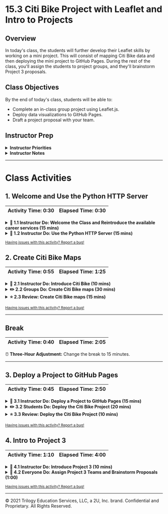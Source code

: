 # 15.3 Citi Bike Project with Leaflet and Intro to Projects

## Overview

In today's class, the students will further develop their Leaflet skills by working on a mini project. This will consist of mapping Citi Bike data and then deploying the mini project to GitHub Pages. During the rest of the class, you'll assign the students to project groups, and they'll brainstorm Project 3 proposals.

## Class Objectives

By the end of today's class, students will be able to:

* Complete an in-class group project using Leaflet.js.
* Deploy data visualizations to GitHub Pages.
* Draft a project proposal with your team.

## Instructor Prep

<details>
    <summary><strong>Instructor Priorities</strong></summary>

* The students should have the time to further develop their Leaflet skills by creating a map of all the Citi Bike stations in New York.

</details>

<details>
    <summary><strong>Instructor Notes</strong></summary>

* Your project week might have been shifted because of a holiday. This means that the students will have less time to work on projects today. Consider the following:

  * Remind the students that office hours exist before and after the class that they can use for extended project work.

  * Alternatively, students can coordinate with team members to work on their projects outside of class.

* At the start of the class, you'll reintroduce the students to the career services support that's available to them during their job search. If possible, take a moment to go through the [short slideshow](https://docs.google.com/presentation/d/18inCMR9TB47q3yEY-YflqA-96cBqXheM9X0BrD0Gk9Y/edit#slide=id.p7) at that time.

* Keep in mind that a large portion of time during the beginning of the class is dedicated to the students working on a Leaflet project. During that time, make sure that you and the TAs check in with the students individually and offer help to any students who are stuck.

* The final part of today's class will consist of forming the Project 3 groups and drafting the Project 3 proposals. This will provide a great chance for the students to finalize any last-minute questions before they start their projects.

* Please reference our [Student FAQ](../../../05-Instructor-Resources/README.md#unit-17-geojson-and-leaflet) for answers to questions that students of this program frequently ask. If you have recommendations for more questions, feel free to log an issue or create a pull request with the additions that you'd like.

</details>

- - -

# Class Activities

## 1. Welcome and Use the Python HTTP Server

| Activity Time:       0:30 |  Elapsed Time:      0:30  |
|---------------------------|---------------------------|

<details>
    <summary><strong>📣 1.1 Instructor Do: Welcome the Class and Reintroduce the available career services (15 mins)</strong></summary>

* Open the [slideshow](https://docs.google.com/presentation/d/1y7fp7LQFEcMtuyhDj5FQqZL_scBs93k5o73qioUxoww/edit?usp=sharing) and use slides 1 - 3 to go over class objectives, welcome the class, and ask students if they're actively engaged in a job search or intend to engage in one by the end of the program.

* Remind the class that, now that they are over two-thirds of the way through the program, this is a great time to start thinking about their job search and engaging with the many career services options provided as part of the program.

* Go through slides 4 - 10 about [career services](https://docs.google.com/presentation/d/1y7fp7LQFEcMtuyhDj5FQqZL_scBs93k5o73qioUxoww/edit#slide=id.gc6057a243e_0_7383).

* If any questions arise, advise the students to reach out to their Student Success Manager.

</details>

<details>
  <summary><strong>📣 1.2 Instructor Do: Use the Python HTTP Server (15 mins)</strong></summary>

* Open the [slideshow](https://docs.google.com/presentation/d/1y7fp7LQFEcMtuyhDj5FQqZL_scBs93k5o73qioUxoww/edit?usp=sharing) and use slides 11 and 12 to set the ground to assist you with this live code with the class.
* Use the following files:

  * [remote-example/index.html](Activities/01-Ins_Python_HTTP_Server/Solved/remote-example/index.html)

  * [local-example/index.html](Activities/01-Ins_Python_HTTP_Server/Solved/local-example/index.html)

  * [CORS.md](Activities/01-Ins_Python_HTTP_Server/CORS.md)

* In your browser, go to [Citi Bike System Data](https://www.citibikenyc.com/system-data). Then let the students know that we'll use the Citi Bike real-time data for our next activity. Specifically, we'll use the [Citi Bike API station information endpoint](https://gbfs.citibikenyc.com/gbfs/en/station_information.json). Go to the endpoint in your browser, and then show students that it's a regular JSON file, which we're used to.

* In Visual Studio Code, open [remote-example/index.html](Activities/01-Ins_Python_HTTP_Server/Solved/remote-example/index.html). Show that this is a simple file. Mention that we'll request the data by using `d3.json()` and log the data to the console. However, a problem exists. In your browser, open [remote-example/index.html](Activities/01-Ins_Python_HTTP_Server/Solved/remote-example/index.html). (Be sure to directly open this HTML file. Don't run it from Visual Studio Code.) Show that in the console, we get the following error:

  ```text
  Access to fetch at 'https://gbfs.citibikenyc.com/gbfs/en/station_information.json' from origin 'null' has been blocked by CORS policy: No 'Access-Control-Allow-Origin' header is present on the requested resource. If an opaque response serves your needs, set the request's mode to 'no-cors' to fetch the resource with CORS disabled.
  ```

* Mention that this is a Cross-Origin Resource Sharing (CORS) error, and this more commonly occurs when we load local JSON files. But, as we can see here, it sometimes happens with remote APIs, as well.

* If time allows, open [local-example/index.html](Activities/01-Ins_Python_HTTP_Server/Solved/local-example/index.html) in Visual Studio Code. Show that it loads a local JSON file with `d3.json()`. Then open `index.html` in your browser again, and show that we get the following, different error. But, the error still relates to CORS:

  ```text
  Fetch API cannot load file:///path/to/Activities/01-Ins_Python_HTTP_Server/Solved/local-example/data/data.json. URL scheme must be "http" or "https" for CORS request.
  ```

* Mention that to avoid these CORS errors, we need to run a local web server.

* Explain servers at a high level, as follows:

  * A **server** is a program or device that performs actions such as processing and sharing data.

  * For example, when a user logs in to a website, the server receives the user's information, compares it against information in its database, and then sends a response back to the user (e.g. a successful login, an error, etc.).

  * This is called the **request-response model**. The user, also known as the client, sends a request to the webpage server. The webpage server  then sends back the requested data in response.

* Explain why a browser can't directly read the JSON file, as follows:

  * For security reasons, browsers heavily restrict reading and writing to local files.

  * If they allowed access to local files, remote sites could read and manipulate our private data. Or, simply opening a local file with the browser could trigger a malicious script.

  * However, Python provides a lightweight server for testing. We can run it with the `python -m http.server` command. We then avoid this restriction&mdash;because the browser won't consider the local file or the remote API call as part of a cross-origin request.

* Explain that the Python HTTP server provides a web address for the file and for the HTML page and thus avoids security issues.

  **Note:** Students who are curious about CORS can read the [included guide](Activities/01-Ins_Python_HTTP_Server/CORS.md) for more information.

* From the [remote-example](Activities/01-Ins_Python_HTTP_Server/Solved/remote-example) directory, run `python -m http.server` in your terminal. Navigate to `localhost:8000`, and then open the console to show that the data now correctly loads.

* Go back to your terminal, and show the students that pressing CTRL+C ends the server.

* Navigate to the [local-example](Activities/01-Ins_Python_HTTP_Server/Solved/local-example) directory, and then run `python -m http.server` again. Navigate to `localhost:8000` again, and then show that the server is serving files, that it returns no CORS error, and that Plotly can create the box plots.

* Emphasize that `index.html` must reside in the directory where we  run `python -m http.server`.

* Open `plot.js`, and then explain the following:

  * D3 sends a request to the `data/data.json` route, as the following code shows:

    ```js
    d3.json("data/data.json").then((data) => {}
    ```

  * Previously, the script returned a CORS error, because it tried to access the local JSON data without a server.

  * With a server, the data is retrieved from its own URL.

* Navigate to `localhost:8000/data/data.json` to display the requested JSON data, as the following image shows:

  ![A screenshot depicts the JSON data.](Images/data_json.png)

* Answer any questions before moving on.

</details>

<sub>[Having issues with this activity? Report a bug!](https://form.jotform.com/200705887599168?activityOr=1+-+Welcome+and+Use+the+Python+HTTP+Server&lessonpageTitle=Citi+Bike+Project+with+Leaflet+and+Intro+to+Projects&lessonpageNumber=15.3&whereIs=DataViz-Lesson-Plans+GitHub&typeA18=https%3A%2F%2Fgithub.com%2Fcoding-boot-camp%2FDataViz-Lesson-Plans%2Fblob%2Fv1.1%2FDataviz-Lesson-Plans%2F01-Lesson-Plans%2F15-Mapping-Web%2F3%2FLessonPlan.md)</sub>

## 2. Create Citi Bike Maps

| Activity Time:       0:55 |  Elapsed Time:      1:25  |
|---------------------------|---------------------------|

<details>
    <summary><strong>📣 2.1 Instructor Do: Introduce Citi Bike (10 mins)</strong></summary>

* Open the [slideshow](https://docs.google.com/presentation/d/1y7fp7LQFEcMtuyhDj5FQqZL_scBs93k5o73qioUxoww/edit?usp=sharing) and use slides 13 - 15 to introduce this lesson to the class.

* Inform the students that they'll use the Citi Bike API to create a Leaflet map displaying the locations of Citi Bike stations in New York. The activity includes two versions: a basic version and an advanced version. The latter requires two datasets from separate Citi Bike API endpoints. At a minimum, the students should work to complete the basic version.

* Open [index.html](Activities/02-Stu_CitiBike_Leaflet/Solved/Basic/index.html). In the terminal, run `python -m http.server`. In the browser, navigate to [http://127.0.0.1:8000/](http://127.0.0.1:8000/) to show the students the basic version of the map, which uses only the first dataset. The following image shows this map:

  ![A screenshot depicts the basic map.](Images/44-Citibike_basic.png)

* Point out the following on the map:

  * Each marker resides at the latitude and longitude that the request received.

  * When someone clicks a marker, a popup appears that displays the station name and capacity.

* Take a moment to show the students the response that the [Citi Bike API station information endpoint](https://gbfs.citibikenyc.com/gbfs/en/station_information.json) gave back. This is the response that we used to create this map. Go back and forth between this data and the map to illustrate how the returned data is used. Be sure to mention the following:

  * This data is not GeoJSON data, because it doesn't include any features.

  * This response does, however, include the longitude and latitude for each bike station, which is the data that we use to place our markers.

  * The response also includes other useful information, such as the `name`, `station_id`, and `capacity` of each bike station.

* After answering any questions about the basic version of the map, shut down the server, open [index.html](Activities/02-Stu_CitiBike_Leaflet/Solved/Advanced/index.html), and then restart the server with `python -m http.server`. Navigate to [http://127.0.0.1:8000/](http://127.0.0.1:8000/), and then show the class the advanced version of the map that they'll work toward. Be sure to highlight the following functionality:

  * This solution groups markers into layers according to the station status&mdash;such as "Out of Order", "Coming Soon", and "Empty".

  * By using a Leaflet plugin, different custom markers are used for the different status groups.

  * Like with the basic map, a popup appears when someone clicks a marker. Additionally, we see the number of available bikes at each station along with the station name and total capacity.

  * This version of the activity uses a map legend to display the quantities of markers for each status, their colors, and the last time the API was updated.

* Stress that the students should complete the basic version of the map before moving on to this more advanced version. The following image shows an example of the advanced map:

  ![A screenshot depicts an advanced version of the map.](Images/44-Citibike_advanced.png)

* Remind the students that they need to perform a second API call to get all the data that they need to build this advanced map. The first was to the [Citi Bike API station information endpoint](https://gbfs.citibikenyc.com/gbfs/en/station_information.json), which we demonstrated with the basic map.

* Show the students the response that the [Citi Bike API station status endpoint](https://gbfs.citibikenyc.com/gbfs/en/station_status.json) gives back. Be sure to highlight the following:

  * This endpoint supplies information about the status of each bike station, including the number of available bikes and whether the station is currently installed and renting bikes.

  * However, this endpoint doesn't supply the coordinates of each bike station. We must still get this information from the first endpoint that we discussed, the [Citi Bike API station information endpoint](https://gbfs.citibikenyc.com/gbfs/en/station_information.json).

  * The stations in both API responses have corresponding `station_id` properties. This should ease matching up and using the data from both datasets.

* Encourage the students to get creative with this activity. This might mean using a different type of base map or using vector layers instead of markers.

* Explain that all these instructions and additional suggestions exist in the [Unsolved](Activities/02-Stu_CitiBike_Leaflet/Unsolved) directory for this activity.

</details>

<details>
    <summary><strong>✏️ 2.2 Groups Do: Create Citi Bike maps (30 mins)</strong></summary>

* Open the [slideshow](https://docs.google.com/presentation/d/1y7fp7LQFEcMtuyhDj5FQqZL_scBs93k5o73qioUxoww/edit?usp=sharing) and use slides 16 - 19 to present this activity to the class.

* In this activity, the students will work in groups. They'll work with the Citi Bike API to build a map of all the Citi Bike stations and each one's status.

* For the activity instructions, go to the [README](Activities/02-Stu_CitiBike_Leaflet/README.md) file for this activity.

</details>

<details>
    <summary><strong>⭐ 2.3 Review: Create Citi Bike maps (15 mins)</strong></summary>

* Send out the [Solved](Activities/02-Stu_CitiBike_Leaflet/Solved) directory for this activity, and then go over the solutions as a class.

* Let the students know that this was an ambitious project to fully complete in the allotted time. But, it provided good practice with both Leaflet and traversing data structures with JavaScript. Encourage them to continue working on it outside of class if they haven't already finished. The reason is that it would make an impressive addition to their portfolios.

* Answer any further questions about the solution.

</details>

<sub>[Having issues with this activity? Report a bug!](https://form.jotform.com/200705887599168?activityOr=2+-+Create+Citi+Bike+Maps&lessonpageTitle=Citi+Bike+Project+with+Leaflet+and+Intro+to+Projects&lessonpageNumber=15.3&whereIs=DataViz-Lesson-Plans+GitHub&typeA18=https%3A%2F%2Fgithub.com%2Fcoding-boot-camp%2FDataViz-Lesson-Plans%2Fblob%2Fv1.1%2FDataviz-Lesson-Plans%2F01-Lesson-Plans%2F15-Mapping-Web%2F3%2FLessonPlan.md)</sub>

- - -

## Break

| Activity Time:       0:40 |  Elapsed Time:      2:05  |
|---------------------------|---------------------------|

⏰ **Three-Hour Adjustment:** Change the break to 15 minutes.

- - -

## 3. Deploy a Project to GitHub Pages

| Activity Time:       0:45 |  Elapsed Time:      2:50  |
|---------------------------|---------------------------|

<details>
  <summary><strong>📣 3.1 Instructor Do: Deploy a Project to GitHub Pages (15 mins)</strong></summary>

* ⏰**Three-Hour Adjustment**: Reduce the activity time to 10 minutes.

* Open the [slideshow](https://docs.google.com/presentation/d/1y7fp7LQFEcMtuyhDj5FQqZL_scBs93k5o73qioUxoww/edit?usp=sharing) and use slides 22 - 27 to assist you to present this lesson to the class.

* For the activity files, go to the [Solved](Activities/03-Ins_Github_Pages/Solved) directory.

* Inform the students that they'll deploy the Citi Bike project to GitHub Pages. Also, tell them the following:

  * They'll use the `d3.json()` method to get data from the JSON file and visualize it.

  * In addition to uploading the HTML and JavaScript script files to GitHub, they'll need to upload the JSON file.

* Explain the following benefits of deploying a Plotly visualization with a data file:

  * It makes a data visualization available to the public that's far more visually appealing than a published Jupyter notebook.

  * The ability to read data from local files means that data sources aren't limited to those that we get from placing API calls.

* Navigate to the `Solved` directory, and then show the Plotly project structure. Note the following:

  * A JSON file contains the data. The following image shows where to find this file:

    ![A screenshot depicts that data.json exists in the data directory. That directory, index.html, and plots.js exist at the same level.](Images/github07.png)

  * Because `data.json` is an external file, we can't pull the data that it contains directly into the JavaScript file.

  * Instead, we must get it from a server.

* Take a moment to explain the relative path of the `data.json` file, as follows:

  * Because `plotly.js` must access the contents of `data.json`, it must navigate to the `data` directory and then to `data.json`.

  * In `plotly.js`, the file path is entered as the argument of the `json` method as follows: `d3.json("data/data.json")`.

* From the command-line interface (CLI), navigate to the `Solved` directory, and then start a local server with `python -m http.server`. Then in your browser, go to `localhost:8000`. The following image shows the resulting plot:

    ![A screenshot depicts a plot of the Greek gods search results.](Images/github08.png)

* Demonstrate how to deploy an existing project to GitHub Pages by completing the remaining steps. (The students should find these steps familiar, but we'll supply them for future reference.)

* Create a new repository in GitHub as follows:

  1. Go to the GitHub website, and then create a new repository by clicking New, as the following image shows:

      ![A screenshot depicts the New button.](Images/github01.png)

  2. Note that the repository must be public to be deployed to GitHub Pages. Make sure that Public option is selected, as the following image shows:

      ![A screenshot depicts the Public option selected and the Private option cleared.](Images/github03.png)

  3. Clone the repository by copying the URL and then entering `git clone <url>` in the CLI. The following image shows where you can copy the URL:

      ![A screenshot depicts the URL box.](Images/github02.png)

* Push the project to GitHub as follows:

  1. Navigate to the directory of the repository.

  2. Copy the HTML, JavaScript, and JSON files from the `Solved` directory to the repository.

  3. Enter the following commands:

      1. `git add .`

      2. `git commit -m "<your message here>"`

      3. `git push origin main`

* Configure the project for deployment by completing the following steps:

  1. In GitHub, go to the project page, and then click Settings, as the following image shows:

      ![A screenshot depicts the Settings tab.](Images/github04.png)

  2. Under Settings, go to `Pages`, and then in the **Select source** list, select **main branch**, as the following image shows:

      ![A screenshot depicts selecting main branch.](Images/github05.png)

  3. Click **Save**.

* The project should now be deployed to GitHub Pages, as the following image shows:

  ![A screenshot depicts the plot of the Greek gods search results on GitHub Pages.](Images/github06.png)

* Be aware of the following:

  * The URL of the deployed page is `<account name>.github.io/<project name>`.

  * The deployment should be quick but might take up to several minutes.

</details>

<details>
  <summary><strong>✏️ 3.2 Students Do: Deploy the Citi Bike Project (20 mins)</strong></summary>

* ⏰**Three-Hour Adjustment**: Reduce the activity time to 15 minutes.

* Open the [slideshow](https://docs.google.com/presentation/d/1y7fp7LQFEcMtuyhDj5FQqZL_scBs93k5o73qioUxoww/edit?usp=sharing) and use slides 28 and 29 to present this activity to the class.

* For the activity files, go to the [Unsolved](Activities/04-Stu_Github_Pages/Unsolved) directory.

* For the activity instructions, go to the [README.md](Activities/04-Stu_Github_Pages/README.md) file for this activity.

* In this activity, the students will deploy the Citi Bike project to GitHub Pages.

  **Note:** As the students work on the activity, you and your TAs should identify and help any students who are struggling.

</details>

<details>
  <summary><strong>⭐ 3.3 Review: Deploy the Citi Bike Project (10 mins)</strong></summary>

* Briefly walk through the steps of deployment to GitHub Pages, as follows:

  1. Create a project repository in GitHub.

  2. Clone the repository on the local computer.

  3. Add the project files to the repository.

  4. Push the changes to GitHub.

  5. In the repository settings,  under Source, select **main branch**, and then click **Save**. The following image shows selecting **main branch**:

      ![A screenshot depicts selecting **main branch** in the Select source list.](Images/github10.png)

* If time allows, take a moment to highlight the following elements of the code:

  * In the HTML file, we read the c3 library from a content delivery network (CDN), as the following code shows:

    ```html
    <script src="https://d3js.org/d3.v5.min.js"></script>
    ```

  * In the JavaScript file, we use a d3 method to read the data from the JSON file, as the following code shows:

    ```js
    d3.json("data/data.json").then((incomingData) => {}
    ```

  * After reading in the JSON file, we arbitrarily refer to its data as `incomingData`. However, we can give this argument any other name, such as `data` or `jsonData`.

</details>

<sub>[Having issues with this activity? Report a bug!](https://form.jotform.com/200705887599168?activityOr=3+-+Deploy+a+Project+to+GitHub+Pages&lessonpageTitle=Citi+Bike+Project+with+Leaflet+and+Intro+to+Projects&lessonpageNumber=15.3&whereIs=DataViz-Lesson-Plans+GitHub&typeA18=https%3A%2F%2Fgithub.com%2Fcoding-boot-camp%2FDataViz-Lesson-Plans%2Fblob%2Fv1.1%2FDataviz-Lesson-Plans%2F01-Lesson-Plans%2F15-Mapping-Web%2F3%2FLessonPlan.md)</sub>

## 4. Intro to Project 3

| Activity Time:       1:10 |  Elapsed Time:      4:00  |
|---------------------------|---------------------------|

<details>
    <summary><strong>📣 4.1 Instructor Do: Introduce Project 3 (10 mins)</strong></summary>

* Open the [slideshow](https://docs.google.com/presentation/d/1y7fp7LQFEcMtuyhDj5FQqZL_scBs93k5o73qioUxoww/edit?usp=sharing) and use slides 31 - 40 to assist you to introduce Project 3 to the class.

  * Remind students that they will need to submit their preferred project track (finance, healthcare, or custom topic) to their instructor prior to forming groups.

</details>

<details>
    <summary><strong>🎉 4.2 Everyone Do: Assign Project 3 Teams and Brainstorm Proposals (1:00)</strong></summary>

* ⏰**Three-Hour Adjustment**: If today's class occurs on a weekday, reduce the project work time to 25 minutes.

* Open the [slideshow](https://docs.google.com/presentation/d/1y7fp7LQFEcMtuyhDj5FQqZL_scBs93k5o73qioUxoww/edit?usp=sharing) and use slide 41 for this activity.

* Use the rest of the class to assign Project 3 teams of three to five students each and to have the students brainstorm and draft their Project 3 proposals.

</details>

<sub>[Having issues with this activity? Report a bug!](https://form.jotform.com/200705887599168?activityOr=4+-+Intro+to+Project+2&lessonpageTitle=Citi+Bike+Project+with+Leaflet+and+Intro+to+Projects&lessonpageNumber=15.3&whereIs=DataViz-Lesson-Plans+GitHub&typeA18=https%3A%2F%2Fgithub.com%2Fcoding-boot-camp%2FDataViz-Lesson-Plans%2Fblob%2Fv1.1%2FDataviz-Lesson-Plans%2F01-Lesson-Plans%2F15-Mapping-Web%2F3%2FLessonPlan.md)</sub>

- - -
© 2021 Trilogy Education Services, LLC, a 2U, Inc. brand. Confidential and Proprietary. All Rights Reserved.
